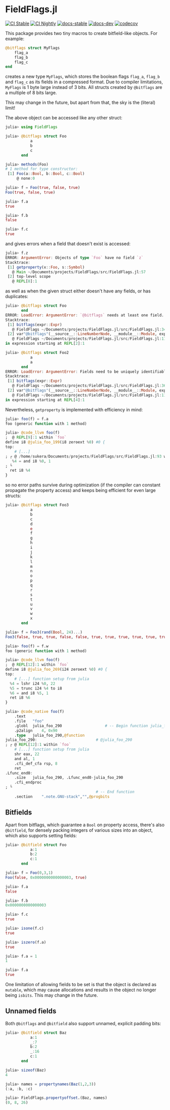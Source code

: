 # FieldFlags.jl

[![CI Stable](https://github.com/Seelengrab/FieldFlags.jl/actions/workflows/ci.yml/badge.svg?branch=main)](https://github.com/Seelengrab/FieldFlags.jl/actions/workflows/ci.yml)
[![CI Nightly](https://github.com/Seelengrab/FieldFlags.jl/actions/workflows/nightly.yml/badge.svg?branch=main)](https://github.com/Seelengrab/FieldFlags.jl/actions/workflows/nightly.yml)
[![docs-stable](https://img.shields.io/badge/docs-stable-blue.svg)](https://seelengrab.github.io/FieldFlags.jl/stable)
[![docs-dev](https://img.shields.io/badge/docs-dev-blue.svg)](https://seelengrab.github.io/FieldFlags.jl/dev)
[![codecov](https://codecov.io/github/Seelengrab/FieldFlags.jl/branch/main/graph/badge.svg?token=PBH8NJCHKS)](https://codecov.io/github/Seelengrab/FieldFlags.jl)

This package provides two tiny macros to create bitfield-like objects. For example:

```julia
@bitflags struct MyFlags
    flag_a
    flag_b
    flag_c
end
```

creates a new type `MyFlags`, which stores the boolean flags `flag_a`, `flag_b` and `flag_c` as its fields
in a compressed format. Due to compiler limitations, `MyFlags` is 1 byte large instead of 3 bits. All
structs created by `@bitflags` are a multiple of 8 bits large.

This may change in the future, but apart from that, the sky is the (literal) limit!

The above object can be accessed like any other struct:

```julia
julia> using FieldFlags

julia> @bitflags struct Foo
           a
           b
           c
       end

julia> methods(Foo)
# 1 method for type constructor:
 [1] Foo(a::Bool, b::Bool, c::Bool)
     @ none:0

julia> f = Foo(true, false, true)
Foo(true, false, true)

julia> f.a
true

julia> f.b
false

julia> f.c
true
```

and gives errors when a field that doesn't exist is accessed:

```julia
julia> f.z
ERROR: ArgumentError: Objects of type `Foo` have no field `z`
Stacktrace:
 [1] getproperty(x::Foo, s::Symbol)
   @ Main ~/Documents/projects/FieldFlags/src/FieldFlags.jl:57
 [2] top-level scope
   @ REPL[8]:1
```

as well as when the given struct either doesn't have any fields, or has duplicates:

```julia
julia> @bitflags struct Foo
       end
ERROR: LoadError: ArgumentError: `@bitflags` needs at least one field.
Stacktrace:
 [1] bitflags(expr::Expr)
   @ FieldFlags ~/Documents/projects/FieldFlags.jl/src/FieldFlags.jl:34
 [2] var"@bitflags"(__source__::LineNumberNode, __module__::Module, expr::Any)
   @ FieldFlags ~/Documents/projects/FieldFlags.jl/src/FieldFlags.jl:114
in expression starting at REPL[2]:1

julia> @bitflags struct Foo2
           a
           a
       end
ERROR: LoadError: ArgumentError: Fields need to be uniquely identifiable!
Stacktrace:
 [1] bitflags(expr::Expr)
   @ FieldFlags ~/Documents/projects/FieldFlags.jl/src/FieldFlags.jl:36
 [2] var"@bitflags"(__source__::LineNumberNode, __module__::Module, expr::Any)
   @ FieldFlags ~/Documents/projects/FieldFlags.jl/src/FieldFlags.jl:114
in expression starting at REPL[4]:1
```

Nevertheless, `getproperty` is implemented with efficiency in mind:

```julia
julia> foo(f) = f.a
foo (generic function with 1 method)

julia> @code_llvm foo(f)
;  @ REPL[9]:1 within `foo`
define i8 @julia_foo_199(i8 zeroext %0) #0 {
top:
	# [...]
; ┌ @ /home/sukera/Documents/projects/FieldFlags/src/FieldFlags.jl:93 within `getproperty`
   %4 = and i8 %0, 1
; └
  ret i8 %4
}
```

so no error paths survive during optimization (if the compiler can constant propagate the property access)
and keeps being efficient for even large structs:

```julia
julia> @bitflags struct Foo3
           a
           b
           c
           d
           e
           f
           g
           h
           i
           j
           k
           l
           m
           n
           o
           p
           q
           r
           s
           t
           u
           v
           w
           x
       end

julia> f = Foo3(rand(Bool, 24)...)
Foo3(false, true, true, false, false, true, true, true, true, true, true, false, true, false, false, true, false, true, false, false, false, false, true, true)

julia> foo(f) = f.w
foo (generic function with 1 method)

julia> @code_llvm foo(f)
;  @ REPL[12]:1 within `foo`
define i8 @julia_foo_269(i24 zeroext %0) #0 {
top:
	# [...] function setup from julia
  %4 = lshr i24 %0, 22
  %5 = trunc i24 %4 to i8
  %6 = and i8 %5, 1
  ret i8 %6
}

julia> @code_native foo(f)
	.text
	.file	"foo"
	.globl	julia_foo_290                   # -- Begin function julia_foo_290
	.p2align	4, 0x90
	.type	julia_foo_290,@function
julia_foo_290:                          # @julia_foo_290
; ┌ @ REPL[12]:1 within `foo`
	# [...] function setup from julia
	shr	eax, 22
	and	al, 1
	.cfi_def_cfa rsp, 8
	ret
.Lfunc_end0:
	.size	julia_foo_290, .Lfunc_end0-julia_foo_290
	.cfi_endproc
; └
                                        # -- End function
	.section	".note.GNU-stack","",@progbits
```

## Bitfields

Apart from bitflags, which guarantee a `Bool` on property access, there's also `@bitfield`, for densely packing
integers of various sizes into an object, which also supports setting fields:

```julia
julia> @bitfield struct Foo
           a:1
           b:2
           c:1
       end

julia> f = Foo(0,3,1)
Foo(false, 0x0000000000000003, true)

julia> f.a
false

julia> f.b
0x0000000000000003

julia> f.c
true

julia> isone(f.c)
true

julia> iszero(f.a)
true

julia> f.a = 1
1

julia> f.a
true
```

One limitation of allowing fields to be set is that the object is declared as `mutable`, which may cause allocations
and results in the object no longer being `isbits`. This may change in the future.

## Unnamed fields

Both `@bitflags` and `@bitfield` also support unnamed, explicit padding bits:

```julia
julia> @bitfield struct Baz
           a:1
           _:7
           b:2
           _:16
           c:1
       end

julia> sizeof(Baz)
4

julia> names = propertynames(Baz(1,2,3))
(:a, :b, :c)

julia> FieldFlags.propertyoffset.(Baz, names)
(0, 8, 26)
```